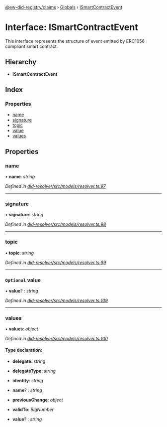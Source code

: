 [@ew-did-registry/claims](../README.md) › [Globals](../globals.md) › [ISmartContractEvent](ismartcontractevent.md)

# Interface: ISmartContractEvent

This interface represents the structure of event emitted by ERC1056 compliant smart contract.

## Hierarchy

* **ISmartContractEvent**

## Index

### Properties

* [name](ismartcontractevent.md#name)
* [signature](ismartcontractevent.md#signature)
* [topic](ismartcontractevent.md#topic)
* [value](ismartcontractevent.md#optional-value)
* [values](ismartcontractevent.md#values)

## Properties

###  name

• **name**: *string*

*Defined in [did-resolver/src/models/resolver.ts:97](https://github.com/energywebfoundation/ew-did-registry/blob/b2aa9a8/packages/did-resolver/src/models/resolver.ts#L97)*

___

###  signature

• **signature**: *string*

*Defined in [did-resolver/src/models/resolver.ts:98](https://github.com/energywebfoundation/ew-did-registry/blob/b2aa9a8/packages/did-resolver/src/models/resolver.ts#L98)*

___

###  topic

• **topic**: *string*

*Defined in [did-resolver/src/models/resolver.ts:99](https://github.com/energywebfoundation/ew-did-registry/blob/b2aa9a8/packages/did-resolver/src/models/resolver.ts#L99)*

___

### `Optional` value

• **value**? : *string*

*Defined in [did-resolver/src/models/resolver.ts:109](https://github.com/energywebfoundation/ew-did-registry/blob/b2aa9a8/packages/did-resolver/src/models/resolver.ts#L109)*

___

###  values

• **values**: *object*

*Defined in [did-resolver/src/models/resolver.ts:100](https://github.com/energywebfoundation/ew-did-registry/blob/b2aa9a8/packages/did-resolver/src/models/resolver.ts#L100)*

#### Type declaration:

* **delegate**: *string*

* **delegateType**: *string*

* **identity**: *string*

* **name**? : *string*

* **previousChange**: *object*

* **validTo**: *BigNumber*

* **value**? : *string*
